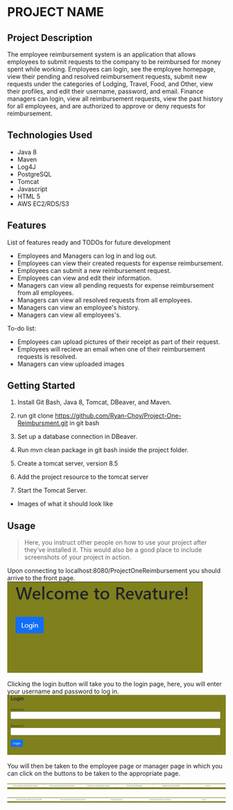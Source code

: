 # PROJECT NAME

## Project Description

The employee reimbursement system is an application that allows employees to submit requests to the company to be reimbursed for money spent while working. Employees can login, see the employee homepage, view their pending and resolved reimbursement requests, submit new requests under the categories of Lodging, Travel, Food, and Other, view their profiles, and edit their username, password, and email.
Finance managers can login, view all reimbursement requests, view the past history for all employees, and are authorized to approve or deny requests for reimbursement.

## Technologies Used

- Java 8
- Maven
- Log4J
- PostgreSQL
- Tomcat
- Javascript
- HTML 5
- AWS EC2/RDS/S3

## Features

List of features ready and TODOs for future development

- Employees and Managers can log in and log out.
- Employees can view their created requests for expense reimbursement.
- Employees can submit a new reimbursement request.
- Employees can view and edit their information.
- Managers can view all pending requests for expense reimbursement from all employees.
- Managers can view all resolved requests from all employees.
- Managers can view an employee's history.
- Managers can view all employees's.

To-do list:

- Employees can upload pictures of their receipt as part of their request.
- Employees will recieve an email when one of their reimbursement requests is resolved.
- Managers can view uploaded images

## Getting Started

1. Install Git Bash, Java 8, Tomcat, DBeaver, and Maven.

2. run git clone https://github.com/Ryan-Choy/Project-One-Reimbursment.git in git bash

3. Set up a database connection in DBeaver.

4. Run mvn clean package in git bash inside the project folder.

5. Create a tomcat server, version 8.5

6. Add the project resource to the tomcat server

7. Start the Tomcat Server.

- Images of what it should look like

## Usage

> Here, you instruct other people on how to use your project after they’ve installed it. This would also be a good place to include screenshots of your project in action.


Upon connecting to localhost:8080/ProjectOneReimbursement you should arrive to the front page.
![Front page](/images/frontpage.png)


Clicking the login button will take you to the login page, here, you will enter your username and password to log in.
![Login page](/images/login.png)

You will then be taken to the employee page or manager page in which you can click on the buttons to be taken to the appropriate page. 

![Employee page](/images/employee.png)

![Manager page](/images/manager.png)